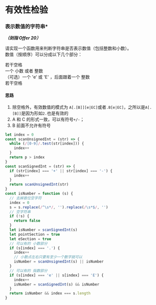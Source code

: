 # 有效性检验

### 表示数值的字符串\*

**_（剑指 Offer 20）_**

请实现一个函数用来判断字符串是否表示数值（包括整数和小数）。  
数值（按顺序）可以分成以下几个部分：

若干空格  
一个 小数 或者 整数  
（可选）一个 'e' 或 'E' ，后面跟着一个 整数  
若干空格

#### 思路

1. 除空格外，有效数值的模式为 `A[.[B]][e|EC]`或者`.B[e|EC]`，之所以是`A[.[B]]`是因为形如`2.`也是有效的
2. A 和 C 的形式一致，可以有符号`+/-`；
3. B 前面不允许有符号

```js
let index = 0
const scanUnsignedInt = (str) => {
  while (/[0-9]/.test(str[index])) {
    index++
  }
  return p > index
}
const scanSignedInt = (str) => {
  if (str[index] === '+' || str[index] === '-') {
    index++
  }
  return scanUnsignedInt(str)
}
const isNumber = function (s) {
  // 去掉首位空字符
  index = 0
  s = s.replace(/^\s*/, '').replace(/\s*$/, '')
  // 空字符串
  if (!s) {
    return false
  }
  let isNumber = scanSignedInt(s)
  let pointSection = true
  let eSection = true
  // 可以有的 小数部分
  if (s[index] === '.') {
    index++
    // 小数点左右只要有至少一个数字就可以
    isNumber = scanUnsignedInt(s) || isNumber
  }
  // 可以有的 指数部分
  if (s[index] === 'e' || s[index] === 'E') {
    index++
    isNumber = scanSignedInt(s) && isNumber
  }
  return isNumber && index === s.length
}
```
